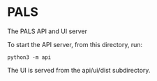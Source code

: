 # PALS

The PALS API and UI server

To start the API server, from this directory, run:

```
python3 -m api
```

The UI is served from the api/ui/dist subdirectory.
